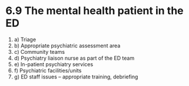 # 6.9 The mental health patient in the ED



1. a\)  Triage
2. b\)  Appropriate psychiatric assessment area
3. c\)  Community teams
4. d\)  Psychiatry liaison nurse as part of the ED team
5. e\)  In-patient psychiatry services
6. f\)  Psychiatric facilities/units
7. g\)  ED staff issues – appropriate training, debriefing

